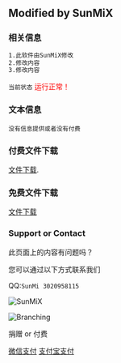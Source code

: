 ## Modified by SunMiX


### 相关信息
```markdown
1.此软件由SunMiX修改
2.修改内容
3.修改内容
```

`当前状态` <font color="#FF0000">运行正常！</font>

### 文本信息
```
没有信息提供或者没有付费
```

### 付费文件下载
[文件下载](https://www.lanzous.com/b0159ajni).


### 免费文件下载
[文件下载](https://www.lanzous.com/b0159arve)


### Support or Contact

此页面上的内容有问题吗？

您可以通过以下方式联系我们

QQ:`SunMi 3020958115`


![SunMiX](https://cdn130.picsart.com/324709302005201.jpg?type=webp&to=min&r=640)

![Branching](https://guides.github.com/activities/hello-world/branching.png)


捐赠 or 付费

[微信支付](https://static.wenshushu.cn/uf/26lmbli5qav/img?st=d3NzOjI2M2twNGlhbzJ2LkRTRUt0&op=zmmw-1200)
[支付宝支付](https://static.wenshushu.cn/uf/26lmbli5qav/img?st=d3NzOjI2M2twNGlhbzJ2LkRTRUt0&op=zmmw-1200)



